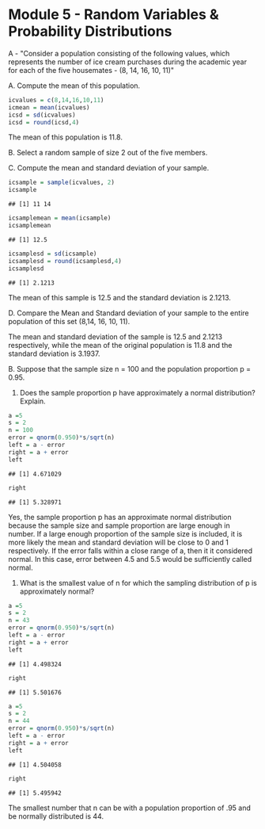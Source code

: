 Module 5 - Random Variables & Probability Distributions
================

A - "Consider a population consisting of the following values, which represents the number of ice cream purchases during the academic year for each of the five housemates - (8, 14, 16, 10, 11)"

A. Compute the mean of this population.

``` r
icvalues = c(8,14,16,10,11)
icmean = mean(icvalues)
icsd = sd(icvalues)
icsd = round(icsd,4)
```

The mean of this population is 11.8.

B. Select a random sample of size 2 out of the five members.

C. Compute the mean and standard deviation of your sample.

``` r
icsample = sample(icvalues, 2)
icsample
```

    ## [1] 11 14

``` r
icsamplemean = mean(icsample)
icsamplemean
```

    ## [1] 12.5

``` r
icsamplesd = sd(icsample)
icsamplesd = round(icsamplesd,4)
icsamplesd
```

    ## [1] 2.1213

The mean of this sample is 12.5 and the standard deviation is 2.1213.

D. Compare the Mean and Standard deviation of your sample to the entire population of this set (8,14, 16, 10, 11).

The mean and standard deviation of the sample is 12.5 and 2.1213 respectively, while the mean of the original population is 11.8 and the standard deviation is 3.1937.

B. Suppose that the sample size n = 100 and the population proportion p = 0.95.

1.  Does the sample proportion p have approximately a normal distribution? Explain.

``` r
a =5
s = 2
n = 100
error = qnorm(0.950)*s/sqrt(n)
left = a - error
right = a + error
left
```

    ## [1] 4.671029

``` r
right
```

    ## [1] 5.328971

Yes, the sample proportion p has an approximate normal distribution because the sample size and sample proportion are large enough in number. If a large enough proportion of the sample size is included, it is more likely the mean and standard deviation will be close to 0 and 1 respectively. If the error falls within a close range of a, then it it considered normal. In this case, error between 4.5 and 5.5 would be sufficiently called normal.

1.  What is the smallest value of n for which the sampling distribution of p is approximately normal?

``` r
a =5
s = 2
n = 43
error = qnorm(0.950)*s/sqrt(n)
left = a - error
right = a + error
left
```

    ## [1] 4.498324

``` r
right
```

    ## [1] 5.501676

``` r
a =5
s = 2
n = 44
error = qnorm(0.950)*s/sqrt(n)
left = a - error
right = a + error
left
```

    ## [1] 4.504058

``` r
right
```

    ## [1] 5.495942

The smallest number that n can be with a population proportion of .95 and be normally distributed is 44.
